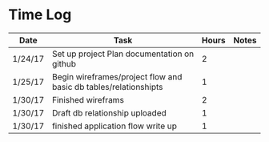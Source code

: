 # Time Log

| Date | Task | Hours | Notes |
|------|------|-------|-------|
| 1/24/17 | Set up project Plan documentation on github | 2 | |
| 1/25/17 | Begin wireframes/project flow and basic db tables/relationshipts | 1 | |
| 1/30/17 | Finished wireframs | 2 | |
| 1/30/17 | Draft db relationship uploaded | 1 | |
| 1/30/17 | finished application flow write up | 1 | |
